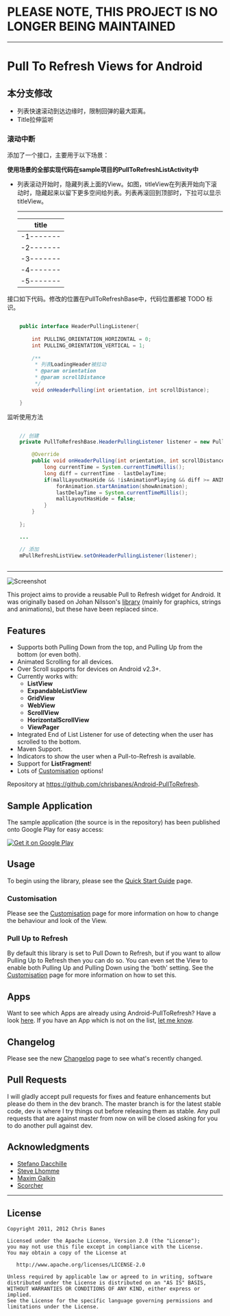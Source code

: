 # PLEASE NOTE, THIS PROJECT IS NO LONGER BEING MAINTAINED

* * *

# Pull To Refresh Views for Android

## 本分支修改


* 列表快速滚动到达边缘时，限制回弹的最大距离。
* Title拉伸监听

### 滚动中断

添加了一个接口，主要用于以下场景：

**使用场景的全部实现代码在sample项目的PullToRefreshListActivity中**

* 列表滚动开始时，隐藏列表上面的View。如图，titleView在列表开始向下滚动时，隐藏起来以留下更多空间给列表。列表再滚回到顶部时，下拉可以显示titleView。

    -----------
    |  title  |
    | ------- |
    |-1-------|
    |-2-------|
    |-3-------|
    |-4-------|
    |-5-------|

接口如下代码。修改的位置在PullToRefreshBase中，代码位置都被 TODO 标识。

```java

    public interface HeaderPullingListener{
        
        int PULLING_ORIENTATION_HORIZONTAL = 0;
        int PULLING_ORIENTATION_VERTICAL = 1;
        
        /**
         * 列表LoadingHeader被拉动
         * @param orientation
         * @param scrollDistance
         */
        void onHeaderPulling(int orientation, int scrollDistance);
        
    }

```

监听使用方法

```java

    // 创建
    private PullToRefreshBase.HeaderPullingListener listener = new PullToRefreshBase.HeaderPullingListener(){

        @Override
        public void onHeaderPulling(int orientation, int scrollDistance) {
            long currentTime = System.currentTimeMillis();
            long diff = currentTime - lastDelayTime;
            if(mallLayoutHasHide && !isAnimationPlaying && diff >= ANIMATIONS_MIN_DELAY){
                forAnimation.startAnimation(showAnimation);
                lastDelayTime = System.currentTimeMillis();
                mallLayoutHasHide = false;
            }
        }
        
    };

    ...

    // 添加
    mPullRefreshListView.setOnHeaderPullingListener(listener);
        
```



---

![Screenshot](https://github.com/chrisbanes/Android-PullToRefresh/raw/master/header_graphic.png)

This project aims to provide a reusable Pull to Refresh widget for Android. It was originally based on Johan Nilsson's [library](https://github.com/johannilsson/android-pulltorefresh) (mainly for graphics, strings and animations), but these have been replaced since.

## Features

 * Supports both Pulling Down from the top, and Pulling Up from the bottom (or even both).
 * Animated Scrolling for all devices.
 * Over Scroll supports for devices on Android v2.3+.
 * Currently works with:
 	* **ListView**
 	* **ExpandableListView**
 	* **GridView**
 	* **WebView**
 	* **ScrollView**
 	* **HorizontalScrollView**
 	* **ViewPager**
 * Integrated End of List Listener for use of detecting when the user has scrolled to the bottom.
 * Maven Support.
 * Indicators to show the user when a Pull-to-Refresh is available.
 * Support for **ListFragment**!
 * Lots of [Customisation](https://github.com/chrisbanes/Android-PullToRefresh/wiki/Customisation) options!

Repository at <https://github.com/chrisbanes/Android-PullToRefresh>.

## Sample Application
The sample application (the source is in the repository) has been published onto Google Play for easy access:

[![Get it on Google Play](http://www.android.com/images/brand/get_it_on_play_logo_small.png)](http://play.google.com/store/apps/details?id=com.handmark.pulltorefresh.samples)

## Usage
To begin using the library, please see the [Quick Start Guide](https://github.com/chrisbanes/Android-PullToRefresh/wiki/Quick-Start-Guide) page.

### Customisation
Please see the [Customisation](https://github.com/chrisbanes/Android-PullToRefresh/wiki/Customisation) page for more information on how to change the behaviour and look of the View.

### Pull Up to Refresh
By default this library is set to Pull Down to Refresh, but if you want to allow Pulling Up to Refresh then you can do so. You can even set the View to enable both Pulling Up and Pulling Down using the 'both' setting. See the [Customisation](https://github.com/chrisbanes/Android-PullToRefresh/wiki/Customisation) page for more information on how to set this.

## Apps
Want to see which Apps are already using Android-PullToRefresh? Have a look [here](https://github.com/chrisbanes/Android-PullToRefresh/wiki/Apps). If you have an App which is not on the list, [let me know](http://www.senab.co.uk/contact/).

## Changelog
Please see the new [Changelog](https://github.com/chrisbanes/Android-PullToRefresh/wiki/Changelog) page to see what's recently changed.

## Pull Requests

I will gladly accept pull requests for fixes and feature enhancements but please do them in the dev branch. The master branch is for the latest stable code,  dev is where I try things out before releasing them as stable. Any pull requests that are against master from now on will be closed asking for you to do another pull against dev.

## Acknowledgments

* [Stefano Dacchille](https://github.com/stefanodacchille)
* [Steve Lhomme](https://github.com/robUx4)
* [Maxim Galkin](https://github.com/mgalkin)
* [Scorcher](https://github.com/Scorcher)

----


## License

    Copyright 2011, 2012 Chris Banes

    Licensed under the Apache License, Version 2.0 (the "License");
    you may not use this file except in compliance with the License.
    You may obtain a copy of the License at

       http://www.apache.org/licenses/LICENSE-2.0

    Unless required by applicable law or agreed to in writing, software
    distributed under the License is distributed on an "AS IS" BASIS,
    WITHOUT WARRANTIES OR CONDITIONS OF ANY KIND, either express or implied.
    See the License for the specific language governing permissions and
    limitations under the License.

